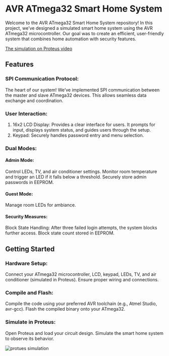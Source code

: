 # AVR ATmega32 Smart Home System
Welcome to the AVR ATmega32 Smart Home System repository! In this project, we’ve designed a simulated smart home system using the AVR ATmega32 microcontroller. Our goal was to create an efficient, user-friendly system that combines home automation with security features.

[The simulation on Proteus video](https://drive.google.com/file/d/1-Vin1WFkYiT9-jtkdhWE-rIkqVOm2qXN/view?usp=drive_link)

## Features
### SPI Communication Protocol:
The heart of our system! We’ve implemented SPI communication between the master and slave ATmega32 devices. This allows seamless data exchange and coordination.

### User Interaction:
1. 16x2 LCD Display: Provides a clear interface for users. It prompts for input, displays system status, and guides users through the setup.
2. Keypad: Securely handles password entry and menu selection.
   
### Dual Modes:
#### Admin Mode:
Control LEDs, TV, and air conditioner settings.
Monitor room temperature and trigger an LED if it falls below a threshold.
Securely store admin passwords in EEPROM.

#### Guest Mode:
Manage room LEDs for ambiance.

#### Security Measures:
Block State Handling: After three failed login attempts, the system blocks further access. Block state count stored in EEPROM.

## Getting Started
### Hardware Setup:
Connect your ATmega32 microcontroller, LCD, keypad, LEDs, TV, and air conditioner (simulated in Proteus).
Ensure proper wiring and connections.

### Compile and Flash:
Compile the code using your preferred AVR toolchain (e.g., Atmel Studio, avr-gcc).
Flash the compiled binary onto your ATmega32.

### Simulate in Proteus:
Open Proteus and load your circuit design.
Simulate the smart home system to observe its behavior.

![protues simulation](https://github.com/user-attachments/assets/79be5ce7-97e6-4440-92f5-adc11a788e5c)

